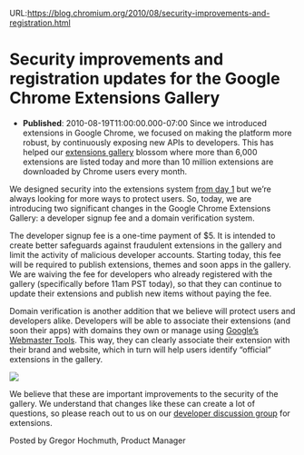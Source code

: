 URL:https://blog.chromium.org/2010/08/security-improvements-and-registration.html
# Security improvements and registration updates for the Google Chrome Extensions Gallery
- **Published**: 2010-08-19T11:00:00.000-07:00
Since we introduced extensions in Google Chrome, we focused on making the platform more robust, by continuously exposing new APIs to developers. This has helped our [extensions gallery](https://chrome.google.com/extensions) blossom where more than 6,000 extensions are listed today and more than 10 million extensions are downloaded by Chrome users every month.  
  
We designed security into the extensions system [from day 1](http://blog.chromium.org/2009/12/security-in-depth-extension-system.html) but we’re always looking for more ways to protect users. So, today, we are introducing two significant changes in the Google Chrome Extensions Gallery: a developer signup fee and a domain verification system.  
  
The developer signup fee is a one-time payment of $5. It is intended to create better safeguards against fraudulent extensions in the gallery and limit the activity of malicious developer accounts. Starting today, this fee will be required to publish extensions, themes and soon apps in the gallery. We are waiving the fee for developers who already registered with the gallery (specifically before 11am PST today), so that they can continue to update their extensions and publish new items without paying the fee.  
  
Domain verification is another addition that we believe will protect users and developers alike. Developers will be able to associate their extensions (and soon their apps) with domains they own or manage using [Google’s Webmaster Tools](http://www.google.com/webmasters/). This way, they can clearly associate their extension with their brand and website, which in turn will help users identify “official” extensions in the gallery.  
  
![](https://blogger.googleusercontent.com/img/b/R29vZ2xl/AVvXsEidpLJ0C3LoN6DFiQUZtXuj6OpwF5u_Mi-65YlX_E-Huko-fwPcmgnFxkG64ZJfTybcbV6D5UnmNvqoN6Q2zg5ubKddBTRZ04BFAXWRfAMfeXgPo8QdYcUNI-i3qILs440G6fxbq4hKFd4/s400/Gmail+Checker+Verified+Site.jpg)  
  
We believe that these are important improvements to the security of the gallery. We understand that changes like these can create a lot of questions, so please reach out to us on our [developer discussion group](https://groups.google.com/a/chromium.org/group/chromium-extensions/topics) for extensions.  
  
  
Posted by Gregor Hochmuth, Product Manager